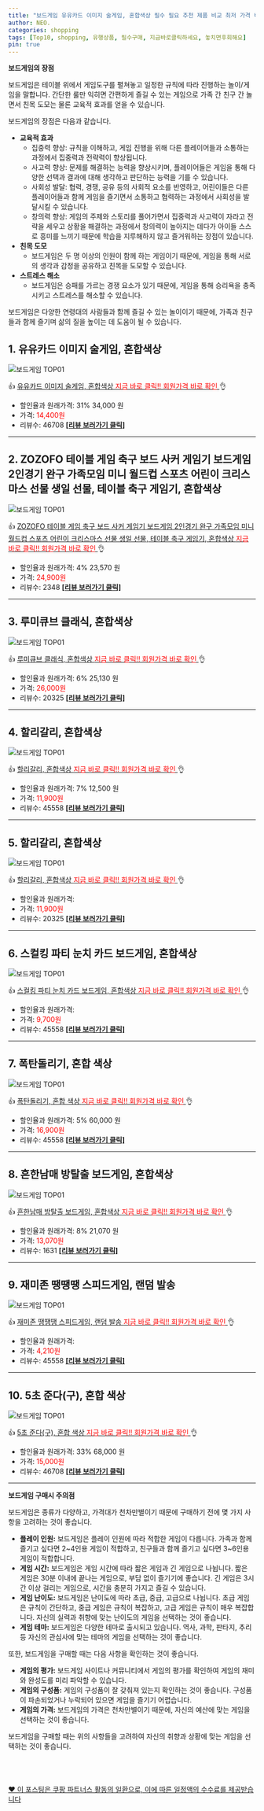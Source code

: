 ```yaml
---
title: "보드게임 유유카드 이미지 술게임, 혼합색상 필수 필요 추천 제품 비교 최저 가격 비교 장점 구매가이드"
author: NEO.
categories: shopping
tags: [Top10, shopping, 유행상품, 필수구매, 지금바로클릭하세요, 놓치면후회해요]
pin: true
---
```

**보드게임의 장점**

보드게임은 테이블 위에서 게임도구를 펼쳐놓고 일정한 규칙에 따라 진행하는 놀이/게임을 말합니다. 간단한 룰만 익히면 간편하게 즐길 수 있는 게임으로 가족 간 친구 간 놀면서 친목 도모는 물론 교육적 효과를 얻을 수 있습니다.

보드게임의 장점은 다음과 같습니다.

* **교육적 효과**
    * 집중력 향상: 규칙을 이해하고, 게임 진행을 위해 다른 플레이어들과 소통하는 과정에서 집중력과 전략력이 향상됩니다.
    * 사고력 향상: 문제를 해결하는 능력을 향상시키며, 플레이어들은 게임을 통해 다양한 선택과 결과에 대해 생각하고 판단하는 능력을 기를 수 있습니다.
    * 사회성 발달: 협력, 경쟁, 공유 등의 사회적 요소를 반영하고, 어린이들은 다른 플레이어들과 함께 게임을 즐기면서 소통하고 협력하는 과정에서 사회성을 발달시킬 수 있습니다.
    * 창의력 향상: 게임의 주제와 스토리를 풀어가면서 집중력과 사고력이 자라고 전략을 세우고 상황을 해결하는 과정에서 창의력이 높아지는 데다가 아이들 스스로 흥미를 느끼기 때문에 학습을 지루해하지 않고 즐거워하는 장점이 있습니다.
* **친목 도모**
    * 보드게임은 두 명 이상의 인원이 함께 하는 게임이기 때문에, 게임을 통해 서로의 생각과 감정을 공유하고 친목을 도모할 수 있습니다.
* **스트레스 해소**
    * 보드게임은 승패를 가르는 경쟁 요소가 있기 때문에, 게임을 통해 승리욕을 충족시키고 스트레스를 해소할 수 있습니다.

보드게임은 다양한 연령대의 사람들과 함께 즐길 수 있는 놀이이기 때문에, 가족과 친구들과 함께 즐기며 삶의 질을 높이는 데 도움이 될 수 있습니다.

   

## 1. 유유카드 이미지 술게임, 혼합색상

![보드게임 TOP01](https://thumbnail9.coupangcdn.com/thumbnails/remote/490x490ex/image/retail/images/9624085061578825-451be9b3-5dfa-4d60-bc2d-dc645ecaf382.jpg)


👍 [유유카드 이미지 술게임, 혼합색상 <font color=red> 지금 바로 클릭!! 회원가격 바로 확인 </font> ](https://link.coupang.com/re/AFFSDP?lptag=AF3617701&subid=GithubCoopas&pageKey=6146343546&traceid=V0-153&itemId=11831283936&vendorItemId=79104716359) 👌 


- 할인율과 원래가격: 31%  34,000   원
- 가격: <span style='color:red'>14,400원</span>
- 리뷰수: 46708  [**[리뷰 보러가기 클릭]**](https://link.coupang.com/re/AFFSDP?lptag=AF3617701&subid=GithubCoopas&pageKey=6146343546&traceid=V0-153&itemId=11831283936&vendorItemId=79104716359)

---


   

## 2. ZOZOFO 테이블 게임 축구 보드 사커 게임기 보드게임 2인경기 완구 가족모임 미니 월드컵 스포츠 어린이 크리스마스 선물 생일 선물, 테이블 축구 게임기, 혼합색상

![보드게임 TOP01](https://thumbnail8.coupangcdn.com/thumbnails/remote/490x490ex/image/vendor_inventory/b8c8/55133bcb8e316fa740cd40b0989ab13469598bf736615c794922be155780.jpg)


👍 [ZOZOFO 테이블 게임 축구 보드 사커 게임기 보드게임 2인경기 완구 가족모임 미니 월드컵 스포츠 어린이 크리스마스 선물 생일 선물, 테이블 축구 게임기, 혼합색상 <font color=red> 지금 바로 클릭!! 회원가격 바로 확인 </font> ](https://link.coupang.com/re/AFFSDP?lptag=AF3617701&subid=GithubCoopas&pageKey=7400976126&traceid=V0-153&itemId=19155934727&vendorItemId=86276337046) 👌 


- 할인율과 원래가격: 4%  23,570   원
- 가격: <span style='color:red'>24,900원</span>
- 리뷰수: 2348  [**[리뷰 보러가기 클릭]**](https://link.coupang.com/re/AFFSDP?lptag=AF3617701&subid=GithubCoopas&pageKey=7400976126&traceid=V0-153&itemId=19155934727&vendorItemId=86276337046)

---


   

## 3. 루미큐브 클래식, 혼합색상

![보드게임 TOP01](https://thumbnail6.coupangcdn.com/thumbnails/remote/490x490ex/image/retail/images/2172912685130642-cc62554c-3941-4bca-8d60-7ce9b38ce398.png)


👍 [루미큐브 클래식, 혼합색상 <font color=red> 지금 바로 클릭!! 회원가격 바로 확인 </font> ](https://link.coupang.com/re/AFFSDP?lptag=AF3617701&subid=GithubCoopas&pageKey=7650589759&traceid=V0-153&itemId=20355137891&vendorItemId=3001754339) 👌 


- 할인율과 원래가격: 6%  25,130   원
- 가격: <span style='color:red'>26,000원</span>
- 리뷰수: 20325  [**[리뷰 보러가기 클릭]**](https://link.coupang.com/re/AFFSDP?lptag=AF3617701&subid=GithubCoopas&pageKey=7650589759&traceid=V0-153&itemId=20355137891&vendorItemId=3001754339)

---


   

## 4. 할리갈리, 혼합색상

![보드게임 TOP01](https://thumbnail10.coupangcdn.com/thumbnails/remote/490x490ex/image/retail/images/1416686370038693-5a08fe30-f0b6-441f-93f2-0aafbb2f316a.jpg)


👍 [할리갈리, 혼합색상 <font color=red> 지금 바로 클릭!! 회원가격 바로 확인 </font> ](https://link.coupang.com/re/AFFSDP?lptag=AF3617701&subid=GithubCoopas&pageKey=201355&traceid=V0-153&itemId=373416&vendorItemId=3000278460) 👌 


- 할인율과 원래가격: 7%  12,500   원
- 가격: <span style='color:red'>11,900원</span>
- 리뷰수: 45558  [**[리뷰 보러가기 클릭]**](https://link.coupang.com/re/AFFSDP?lptag=AF3617701&subid=GithubCoopas&pageKey=201355&traceid=V0-153&itemId=373416&vendorItemId=3000278460)

---


   

## 5. 할리갈리, 혼합색상

![보드게임 TOP01](https://thumbnail10.coupangcdn.com/thumbnails/remote/490x490ex/image/retail/images/1416686370038693-5a08fe30-f0b6-441f-93f2-0aafbb2f316a.jpg)


👍 [할리갈리, 혼합색상 <font color=red> 지금 바로 클릭!! 회원가격 바로 확인 </font> ](https://link.coupang.com/re/AFFSDP?lptag=AF3617701&subid=GithubCoopas&pageKey=201355&traceid=V0-153&itemId=373416&vendorItemId=3000278460) 👌 


- 할인율과 원래가격: 
- 가격: <span style='color:red'>11,900원</span>
- 리뷰수: 20325  [**[리뷰 보러가기 클릭]**](https://link.coupang.com/re/AFFSDP?lptag=AF3617701&subid=GithubCoopas&pageKey=201355&traceid=V0-153&itemId=373416&vendorItemId=3000278460)

---


   

## 6. 스컬킹 파티 눈치 카드 보드게임, 혼합색상

![보드게임 TOP01](https://thumbnail8.coupangcdn.com/thumbnails/remote/490x490ex/image/vendor_inventory/5186/11e36a9f78a9f5b5817ef4a052f1e9b05d981536a263f1d771503540517a.jpg)


👍 [스컬킹 파티 눈치 카드 보드게임, 혼합색상 <font color=red> 지금 바로 클릭!! 회원가격 바로 확인 </font> ](https://link.coupang.com/re/AFFSDP?lptag=AF3617701&subid=GithubCoopas&pageKey=6629351789&traceid=V0-153&itemId=15107065706&vendorItemId=87487591791) 👌 


- 할인율과 원래가격: 
- 가격: <span style='color:red'>9,700원</span>
- 리뷰수: 45558  [**[리뷰 보러가기 클릭]**](https://link.coupang.com/re/AFFSDP?lptag=AF3617701&subid=GithubCoopas&pageKey=6629351789&traceid=V0-153&itemId=15107065706&vendorItemId=87487591791)

---


   

## 7. 폭탄돌리기, 혼합 색상

![보드게임 TOP01](https://thumbnail10.coupangcdn.com/thumbnails/remote/490x490ex/image/product/image/vendoritem/2019/01/30/3304015405/59e26fe6-34e0-474f-9fb9-1ecb87efe13f.jpg)


👍 [폭탄돌리기, 혼합 색상 <font color=red> 지금 바로 클릭!! 회원가격 바로 확인 </font> ](https://link.coupang.com/re/AFFSDP?lptag=AF3617701&subid=GithubCoopas&pageKey=38212728&traceid=V0-153&itemId=140866330&vendorItemId=3304015405) 👌 


- 할인율과 원래가격: 5%  60,000   원
- 가격: <span style='color:red'>16,900원</span>
- 리뷰수: 45558  [**[리뷰 보러가기 클릭]**](https://link.coupang.com/re/AFFSDP?lptag=AF3617701&subid=GithubCoopas&pageKey=38212728&traceid=V0-153&itemId=140866330&vendorItemId=3304015405)

---


   

## 8. 흔한남매 방탈출 보드게임, 혼합색상

![보드게임 TOP01](https://thumbnail8.coupangcdn.com/thumbnails/remote/490x490ex/image/retail/images/2441427215024188-ebff5022-5e44-43ad-8a82-10ab8b49f3f7.jpg)


👍 [흔한남매 방탈출 보드게임, 혼합색상 <font color=red> 지금 바로 클릭!! 회원가격 바로 확인 </font> ](https://link.coupang.com/re/AFFSDP?lptag=AF3617701&subid=GithubCoopas&pageKey=1950380500&traceid=V0-153&itemId=3313072226&vendorItemId=71299963000) 👌 


- 할인율과 원래가격: 8%  21,070   원
- 가격: <span style='color:red'>13,070원</span>
- 리뷰수: 1631  [**[리뷰 보러가기 클릭]**](https://link.coupang.com/re/AFFSDP?lptag=AF3617701&subid=GithubCoopas&pageKey=1950380500&traceid=V0-153&itemId=3313072226&vendorItemId=71299963000)

---


   

## 9. 재미존 땡땡땡 스피드게임, 랜덤 발송

![보드게임 TOP01](https://thumbnail6.coupangcdn.com/thumbnails/remote/490x490ex/image/vendor_inventory/06c0/f7531280e7d5938e040a9ae1ef2d797f9fc2f906c5021911ad02178dda58.jpg)


👍 [재미존 땡땡땡 스피드게임, 랜덤 발송 <font color=red> 지금 바로 클릭!! 회원가격 바로 확인 </font> ](https://link.coupang.com/re/AFFSDP?lptag=AF3617701&subid=GithubCoopas&pageKey=7054349440&traceid=V0-153&itemId=17474033646&vendorItemId=84641653022) 👌 


- 할인율과 원래가격: 
- 가격: <span style='color:red'>4,210원</span>
- 리뷰수: 45558  [**[리뷰 보러가기 클릭]**](https://link.coupang.com/re/AFFSDP?lptag=AF3617701&subid=GithubCoopas&pageKey=7054349440&traceid=V0-153&itemId=17474033646&vendorItemId=84641653022)

---


   

## 10. 5초 준다(구), 혼합 색상

![보드게임 TOP01](https://thumbnail10.coupangcdn.com/thumbnails/remote/490x490ex/image/retail/images/3674009740405861-f10a7f23-b4f4-4a52-8363-4fc89497640f.jpg)


👍 [5초 준다(구), 혼합 색상 <font color=red> 지금 바로 클릭!! 회원가격 바로 확인 </font> ](https://link.coupang.com/re/AFFSDP?lptag=AF3617701&subid=GithubCoopas&pageKey=1056997210&traceid=V0-153&itemId=2000001590&vendorItemId=70000012245) 👌 


- 할인율과 원래가격: 33%  68,000   원
- 가격: <span style='color:red'>15,000원</span>
- 리뷰수: 46708  [**[리뷰 보러가기 클릭]**](https://link.coupang.com/re/AFFSDP?lptag=AF3617701&subid=GithubCoopas&pageKey=1056997210&traceid=V0-153&itemId=2000001590&vendorItemId=70000012245)

---
**보드게임 구매시 주의점**

보드게임은 종류가 다양하고, 가격대가 천차만별이기 때문에 구매하기 전에 몇 가지 사항을 고려하는 것이 좋습니다.

* **플레이 인원:** 보드게임은 플레이 인원에 따라 적합한 게임이 다릅니다. 가족과 함께 즐기고 싶다면 2~4인용 게임이 적합하고, 친구들과 함께 즐기고 싶다면 3~6인용 게임이 적합합니다.
* **게임 시간:** 보드게임은 게임 시간에 따라 짧은 게임과 긴 게임으로 나뉩니다. 짧은 게임은 30분 이내에 끝나는 게임으로, 부담 없이 즐기기에 좋습니다. 긴 게임은 3시간 이상 걸리는 게임으로, 시간을 충분히 가지고 즐길 수 있습니다.
* **게임 난이도:** 보드게임은 난이도에 따라 초급, 중급, 고급으로 나뉩니다. 초급 게임은 규칙이 간단하고, 중급 게임은 규칙이 복잡하고, 고급 게임은 규칙이 매우 복잡합니다. 자신의 실력과 취향에 맞는 난이도의 게임을 선택하는 것이 좋습니다.
* **게임 테마:** 보드게임은 다양한 테마로 출시되고 있습니다. 역사, 과학, 판타지, 추리 등 자신의 관심사에 맞는 테마의 게임을 선택하는 것이 좋습니다.

또한, 보드게임을 구매할 때는 다음 사항을 확인하는 것이 좋습니다.

* **게임의 평가:** 보드게임 사이트나 커뮤니티에서 게임의 평가를 확인하여 게임의 재미와 완성도를 미리 파악할 수 있습니다.
* **게임의 구성품:** 게임의 구성품이 잘 갖춰져 있는지 확인하는 것이 좋습니다. 구성품이 파손되었거나 누락되어 있으면 게임을 즐기기 어렵습니다.
* **게임의 가격:** 보드게임의 가격은 천차만별이기 때문에, 자신의 예산에 맞는 게임을 선택하는 것이 좋습니다.

보드게임을 구매할 때는 위의 사항들을 고려하여 자신의 취향과 상황에 맞는 게임을 선택하는 것이 좋습니다.<br><br><br><br><br> [ ❤  이 포스팅은 쿠팡 파트너스 활동의 일환으로, 이에 따른 일정액의 수수료를 제공받습니다](https://link.coupang.com/a/bcEFyh)